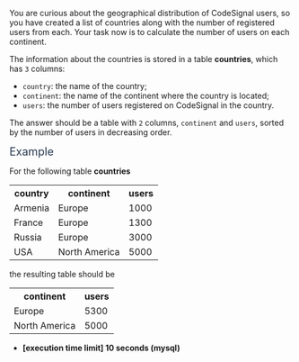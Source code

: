 <p>You are curious about the geographical distribution of CodeSignal users, so you have created a list of countries along with the number of registered users from each. Your task now is to calculate the number of users on each continent.</p>
<p>The information about the countries is stored in a table <strong>countries</strong>, which has <code>3</code> columns:</p>
<ul>
<li><code>country</code>: the name of the country;</li>
<li><code>continent</code>: the name of the continent where the country is located;</li>
<li><code>users</code>: the number of users registered on CodeSignal in the country.</li>
</ul>
<p>The answer should be a table with <code>2</code> columns, <code>continent</code> and <code>users</code>, sorted by the number of users in decreasing order.</p>
<p><span class="markdown--header" style="color:#2b3b52;font-size:1.4em">Example</span></p>
<p>For the following table <strong>countries</strong></p>
<table>
  <tr>
    <th>country</th>
    <th>continent</th>
    <th>users</th>
  </tr>
  <tr>
    <td>Armenia</td>
    <td>Europe</td>
    <td>1000</td>
  </tr>
  <tr>
    <td>France</td>
    <td>Europe</td>
    <td>1300</td>
  </tr>
  <tr>
    <td>Russia</td>
    <td>Europe</td>
    <td>3000</td>
  </tr>
  <tr>
    <td>USA</td>
    <td>North America</td>
    <td>5000</td>
  </tr>
</table>
<p>the resulting table should be</p>
<table>
  <tr>
    <th>continent</th>
    <th>users</th>
  </tr>
  <tr>
    <td>Europe</td>
    <td>5300</td>
  </tr>
  <tr>
    <td>North America</td>
    <td>5000</td>
  </tr>
</table>
<ul>
<li><strong>[execution time limit] 10 seconds (mysql)</strong></li>
</ul>

